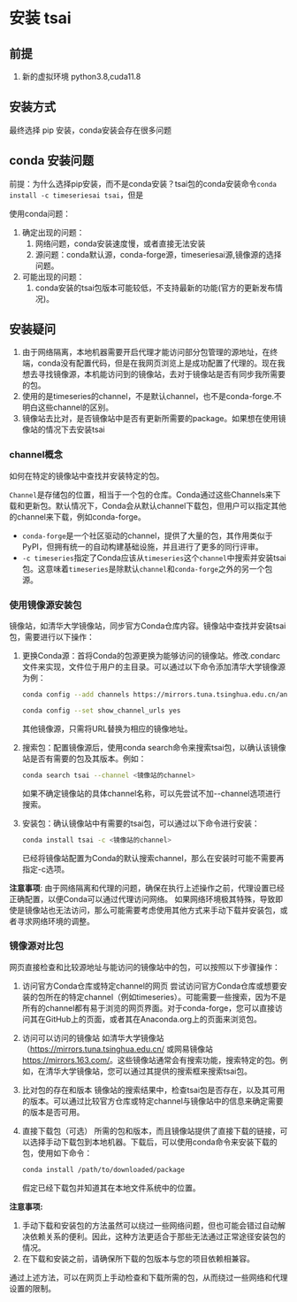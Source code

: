 # 安装 tsai

## 前提

1. 新的虚拟环境 python3.8,cuda11.8

## 安装方式

最终选择 pip 安装，conda安装会存在很多问题

## conda 安装问题

前提：为什么选择pip安装，而不是conda安装？tsai包的conda安装命令`conda install -c timeseriesai tsai`，但是

使用conda问题：

1. 确定出现的问题：
   1. 网络问题，conda安装速度慢，或者直接无法安装
   2. 源问题：conda默认源，conda-forge源，timeseriesai源,镜像源的选择问题。
2. 可能出现的问题：
   1. conda安装的tsai包版本可能较低，不支持最新的功能(官方的更新发布情况)。

## 安装疑问

1. 由于网络隔离，本地机器需要开启代理才能访问部分包管理的源地址，在终端，conda没有配置代码，但是在我网页浏览上是成功配置了代理的。现在我想去寻找镜像源，本机能访问到的镜像站，去对于镜像站是否有同步我所需要的包。
2. 使用的是timeseries的channel，不是默认channel，也不是conda-forge.不明白这些channel的区别。
3. 镜像站去比对，是否镜像站中是否有更新所需要的package。如果想在使用镜像站的情况下去安装tsai

### channel概念

如何在特定的镜像站中查找并安装特定的包。

`Channel`是存储包的位置，相当于一个包的仓库。Conda通过这些Channels来下载和更新包。默认情况下，Conda会从默认channel下载包，但用户可以指定其他的channel来下载，例如conda-forge。

- `conda-forge`是一个社区驱动的channel，提供了大量的包，其作用类似于PyPI，但拥有统一的自动构建基础设施，并且进行了更多的同行评审。
- `-c timeseries`指定了Conda应该从`timeseries`这个`channel`中搜索并安装tsai包。这意味着`timeseries`是除默认`channel`和`conda-forge`之外的另一个包源。

### 使用镜像源安装包

镜像站，如清华大学镜像站，同步官方Conda仓库内容。镜像站中查找并安装tsai包，需要进行以下操作：

1. 更换Conda源：首将Conda的包源更换为能够访问的镜像站。修改.condarc文件来实现，文件位于用户的主目录。可以通过以下命令添加清华大学镜像源为例：

    ```bash
    conda config --add channels https://mirrors.tuna.tsinghua.edu.cn/anaconda/pkgs/main/
    ```

    ```bash
    conda config --set show_channel_urls yes
    ```

    其他镜像源，只需将URL替换为相应的镜像地址。
2. 搜索包：配置镜像源后，使用conda search命令来搜索tsai包，以确认该镜像站是否有需要的包及其版本。例如：

    ```bash
    conda search tsai --channel <镜像站的channel>
    ```

    如果不确定镜像站的具体channel名称，可以先尝试不加--channel选项进行搜索。

3. 安装包：确认镜像站中有需要的tsai包，可以通过以下命令进行安装：

    ```bash
    conda install tsai -c <镜像站的channel>
    ```

    已经将镜像站配置为Conda的默认搜索channel，那么在安装时可能不需要再指定-c选项。

**注意事项**:
    由于网络隔离和代理的问题，确保在执行上述操作之前，代理设置已经正确配置，以便Conda可以通过代理访问网络。
    如果网络环境极其特殊，导致即使是镜像站也无法访问，那么可能需要考虑使用其他方式来手动下载并安装包，或者寻求网络环境的调整。

### 镜像源对比包

网页直接检查和比较源地址与能访问的镜像站中的包，可以按照以下步骤操作：

1. 访问官方Conda仓库或特定channel的网页
    尝试访问官方Conda仓库或想要安装的包所在的特定channel（例如timeseries）。可能需要一些搜索，因为不是所有的channel都有易于浏览的网页界面。对于conda-forge，您可以直接访问其在GitHub上的页面，或者其在Anaconda.org上的页面来浏览包。
2. 访问可以访问的镜像站
    如清华大学镜像站（<https://mirrors.tuna.tsinghua.edu.cn/> 或网易镜像站<https://mirrors.163.com/>。这些镜像站通常会有搜索功能，搜索特定的包。例如，在清华大学镜像站，您可以通过其提供的搜索框来搜索tsai包。
3. 比对包的存在和版本
    镜像站的搜索结果中，检查tsai包是否存在，以及其可用的版本。可以通过比较官方仓库或特定channel与镜像站中的信息来确定需要的版本是否可用。
4. 直接下载包（可选）
    所需的包和版本，而且镜像站提供了直接下载的链接，可以选择手动下载包到本地机器。下载后，可以使用conda命令来安装下载的包，使用如下命令：

    ```bash
    conda install /path/to/downloaded/package
    ```

    假定已经下载包并知道其在本地文件系统中的位置。

**注意事项:**

 1. 手动下载和安装包的方法虽然可以绕过一些网络问题，但也可能会错过自动解决依赖关系的便利。因此，这种方法更适合于那些无法通过正常途径安装包的情况。
 2. 在下载和安装之前，请确保所下载的包版本与您的项目依赖相兼容。

通过上述方法，可以在网页上手动检查和下载所需的包，从而绕过一些网络和代理设置的限制。
